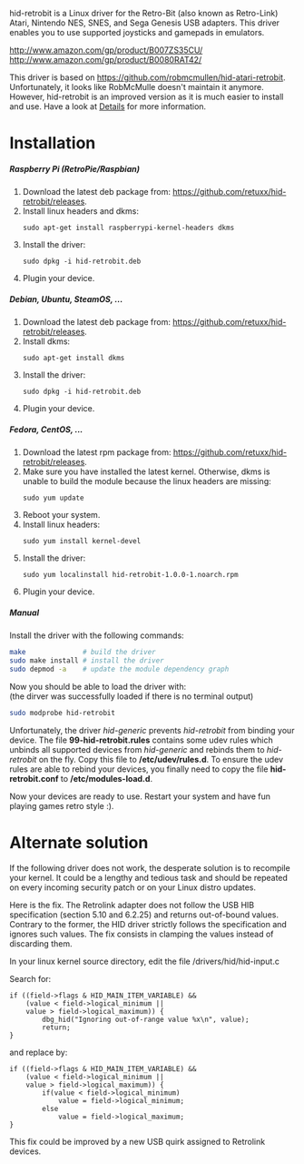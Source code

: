 hid-retrobit is a Linux driver for the Retro-Bit (also known as Retro-Link)
Atari, Nintendo NES, SNES, and Sega Genesis USB adapters. This driver enables
you to use supported joysticks and gamepads in emulators.

http://www.amazon.com/gp/product/B007ZS35CU/  
http://www.amazon.com/gp/product/B0080RAT42/

This driver is based on https://github.com/robmcmullen/hid-atari-retrobit.
Unfortunately, it looks like RobMcMulle doesn't maintain it anymore. However,
hid-retrobit is an improved version as it is much easier to install and use.
Have a look at [Details](/DETAILS.md) for more information.

Installation
=====

##### Raspberry Pi (RetroPie/Raspbian)

1. Download the latest deb package from:
   https://github.com/retuxx/hid-retrobit/releases.
2. Install linux headers and dkms:  
   ```
   sudo apt-get install raspberrypi-kernel-headers dkms
   ```
3. Install the driver:  
   ```
   sudo dpkg -i hid-retrobit.deb
   ```
4. Plugin your device.

##### Debian, Ubuntu, SteamOS, ...

1. Download the latest deb package from:
   https://github.com/retuxx/hid-retrobit/releases.
2. Install dkms:  
   ```
   sudo apt-get install dkms
   ```
3. Install the driver:  
   ```
   sudo dpkg -i hid-retrobit.deb
   ```
4. Plugin your device.

##### Fedora, CentOS, ...


1. Download the latest rpm package from:
   https://github.com/retuxx/hid-retrobit/releases.
2. Make sure you have installed the latest kernel. Otherwise, dkms is unable to
   build the module because the linux headers are missing:  
   ```
   sudo yum update
   ```
3. Reboot your system.
4. Install linux headers:  
   ```
   sudo yum install kernel-devel
   ```
5. Install the driver:  
   ```
   sudo yum localinstall hid-retrobit-1.0.0-1.noarch.rpm
   ```
6. Plugin your device.

##### Manual

Install the driver with the following commands:
```bash
make              # build the driver
sudo make install # install the driver
sudo depmod -a    # update the module dependency graph
```

Now you should be able to load the driver with:  
(the dirver was successfully loaded if there is no terminal output)
```bash
sudo modprobe hid-retrobit
```

Unfortunately, the driver *hid-generic* prevents *hid-retrobit* from binding
your device. The file **99-hid-retrobit.rules** contains some udev rules which
unbinds all supported devices from *hid-generic* and rebinds them to
*hid-retrobit* on the fly. Copy this file to **/etc/udev/rules.d**. To ensure
the udev rules are able to rebind your devices, you finally need to copy the
file **hid-retrobit.conf** to **/etc/modules-load.d**.

Now your devices are ready to use. Restart your system and have fun playing 
games retro style :).

Alternate solution
==================

If the following driver does not work, the desperate solution is to
recompile your kernel. It could be a lengthy and tedious task and should
be repeated on every incoming security patch or on your Linux distro updates.

Here is the fix. The Retrolink adapter does not follow the USB HIB specification 
(section 5.10 and 6.2.25) and returns out-of-bound values. 
Contrary to the former, the HID driver strictly follows the specification and
ignores such values. The fix consists in clamping the values instead of discarding them.
        
In your linux kernel source directory, edit the file /drivers/hid/hid-input.c

Search for:

    if ((field->flags & HID_MAIN_ITEM_VARIABLE) &&
        (value < field->logical_minimum ||
        value > field->logical_maximum)) {
            dbg_hid("Ignoring out-of-range value %x\n", value);
            return;
    }

and replace by:

    if ((field->flags & HID_MAIN_ITEM_VARIABLE) &&
        (value < field->logical_minimum ||
        value > field->logical_maximum)) {
            if(value < field->logical_minimum)
                value = field->logical_minimum;
            else
                value = field->logical_maximum;
    }

This fix could be improved by a new USB quirk assigned to Retrolink devices.




